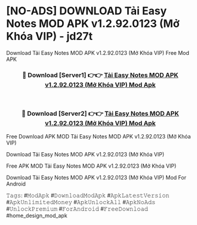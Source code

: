 # [NO-ADS] DOWNLOAD Tải Easy Notes MOD APK v1.2.92.0123 (Mở Khóa VIP) - jd27t
Download Tải Easy Notes MOD APK v1.2.92.0123 (Mở Khóa VIP) Free Mod APK

<div align="center">
<h3>🔴 Download [Server1] 👉👉 <a href="https://apk-comot.site?title=Tải_Easy_Notes_MOD_APK_v1.2.92.0123_(Mở_Khóa_VIP)">Tải Easy Notes MOD APK v1.2.92.0123 (Mở Khóa VIP) Mod Apk</a></h3><br>

<h3>🔴 Download [Server2] 👉👉 <a href="https://apk-comot.site?title=Tải_Easy_Notes_MOD_APK_v1.2.92.0123_(Mở_Khóa_VIP)">Tải Easy Notes MOD APK v1.2.92.0123 (Mở Khóa VIP) Mod Apk</a></h3>
</div>


Free Download APK MOD Tải Easy Notes MOD APK v1.2.92.0123 (Mở Khóa VIP)

Download Tải Easy Notes MOD APK v1.2.92.0123 (Mở Khóa VIP) 

Free APK MOD Tải Easy Notes MOD APK v1.2.92.0123 (Mở Khóa VIP) 

Download Tải Easy Notes MOD APK v1.2.92.0123 (Mở Khóa VIP) Mod For Android

𝚃𝚊𝚐𝚜: #𝙼𝚘𝚍𝙰𝚙𝚔 #𝙳𝚘𝚠𝚗𝚕𝚘𝚊𝚍𝙼𝚘𝚍𝙰𝚙𝚔 #𝙰𝚙𝚔𝙻𝚊𝚝𝚎𝚜𝚝𝚅𝚎𝚛𝚜𝚒𝚘𝚗 #𝙰𝚙𝚔𝚄𝚗𝚕𝚒𝚖𝚒𝚝𝚎𝚍𝙼𝚘𝚗𝚎𝚢 #𝙰𝚙𝚔𝚄𝚗𝚕𝚘𝚌𝚔𝙰𝚕𝚕 #𝙰𝚙𝚔𝙽𝚘𝙰𝚍𝚜 #𝚄𝚗𝚕𝚘𝚌𝚔𝙿𝚛𝚎𝚖𝚒𝚞𝚖 #𝙵𝚘𝚛𝙰𝚗𝚍𝚛𝚘𝚒𝚍 #𝙵𝚛𝚎𝚎𝙳𝚘𝚠𝚗𝚕𝚘𝚊𝚍 #home_design_mod_apk